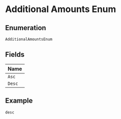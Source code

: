 
# Additional Amounts Enum

## Enumeration

`AdditionalAmountsEnum`

## Fields

| Name |
|  --- |
| `Asc` |
| `Desc` |

## Example

```
desc
```

